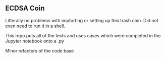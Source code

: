 ## ECDSA Coin

Litterally no problems with imptorting or setting up this trash coin. Did not
even need to run it in a shell.

This repo puts all of the tests and uses cases which were completed in the
Jupyter notebook onto a .py

Minor refactors of the code base
